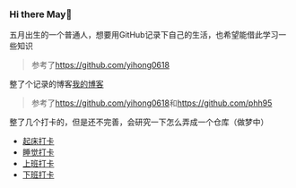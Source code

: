 ### Hi there May👋

<!--
**noteMay/noteMay** is a ✨ _special_ ✨ repository because its `README.md` (this file) appears on your GitHub profile.

Here are some ideas to get you started:

- 🔭 I’m currently working on ...
- 🌱 I’m currently learning ...
- 👯 I’m looking to collaborate on ...
- 🤔 I’m looking for help with ...
- 💬 Ask me about ...
- 📫 How to reach me: ...
- 😄 Pronouns: ...
- ⚡ Fun fact: ...
-->

五月出生的一个普通人，想要用GitHub记录下自己的生活，也希望能借此学习一些知识

> 参考了<https://github.com/yihong0618>

整了个记录的博客[我的博客](https://noteMay.github.io)

> 参考了<https://github.com/yihong0618>和<https://github.com/phh95>

整了几个打卡的，但是还不完善，会研究一下怎么弄成一个仓库（做梦中）

- [起床打卡](https://github.com/noteMay/getup/issues/1)
- [睡觉打卡](https://github.com/noteMay/sleep/issues/1)
- [上班打卡](https://github.com/noteMay/clockin/issues/1)
- [下班打卡](https://github.com/noteMay/clockout/issues/1)
